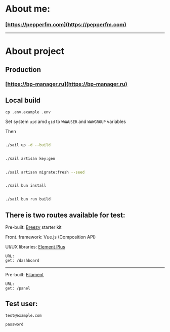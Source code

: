 # About me:
### [https://pepperfm.com](https://pepperfm.com)

---
# About project

## Production
### [https://bp-manager.ru](https://bp-manager.ru)


## Local build
`cp .env.example .env`

Set system `uid` amd `gid` to `WWWUSER` and `WWWGROUP` variables

Then
```bash

./sail up -d --build
```
```bash

./sail artisan key:gen
```
```bash

./sail artisan migrate:fresh --seed
```
```bash

./sail bun install
```
```bash

./sail bun run build
```

## There is two routes available for test:
Pre-built: [Breezy](https://laravel.com/docs/12.x/starter-kits#vue) starter kit

Front. framework: Vue.js (Composition API)

UI/UX libraries: [Element Plus](https://element-plus.org/en-US/component/button.html)
```
URL:
get: /dashboard
```
---
Pre-built: [Filament](https://filamentphp.com/docs/3.x/panels/getting-started)
```
URL:
get: /panel
```

## Test user:
`test@example.com`

`password`
